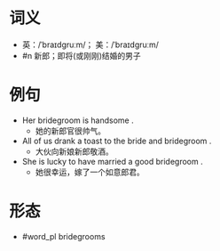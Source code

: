 # 词义
- 英：/ˈbraɪdɡruːm/； 美：/ˈbraɪdɡruːm/
- #n 新郎；即将(或刚刚)结婚的男子
# 例句
- Her bridegroom is handsome .
	- 她的新郎官很帅气。
- All of us drank a toast to the bride and bridegroom .
	- 大伙向新娘新郎敬酒。
- She is lucky to have married a good bridegroom .
	- 她很幸运，嫁了一个如意郎君。
# 形态
- #word_pl bridegrooms
